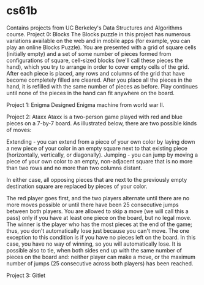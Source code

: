 # cs61b
Contains projects from UC Berkeley's Data Structures and Algorithms course.
Project 0: Blocks
The Blocks puzzle in this project has numerous variations available on the web and in mobile apps (for example, you can play an online Blocks Puzzle).
You are presented with a grid of square cells (initially empty) and a set of some number of pieces formed from configurations of square, cell-sized blocks
(we'll call these pieces the hand), which you try to arrange in order to cover empty cells of the grid. After each piece is placed, any rows and columns of
the grid that have become completely filled are cleared. After you place all the pieces in the hand, it is refilled with the same number of pieces as before.
Play continues until none of the pieces in the hand can fit anywhere on the board.

Project 1: Enigma
Designed Enigma machine from world war II.

Project 2: Ataxx
Ataxx is a two-person game played with red and blue pieces on a 7-by-7 board. As illustrated below, there are two possible kinds of moves:

Extending - you can extend from a piece of your own color by laying down a new piece of your color in an empty square next to that existing piece
(horizontally, vertically, or diagonally).
Jumping - you can jump by moving a piece of your own color to an empty, non-adjacent square that is no more than two rows and no more than two columns distant.

In either case, all opposing pieces that are next to the previously empty destination square are replaced by pieces of your color.

The red player goes first, and the two players alternate until there are no more moves possible or until there have been 25 consecutive jumps between both players.
You are allowed to skip a move (we will call this a pass) only if you have at least one piece on the board, but no legal move.
The winner is the player who has the most pieces at the end of the game; thus, you don't automatically lose just because you can't move.
The one exception to this condition is if you have no pieces left on the board. In this case, you have no way of winning, so you will automatically lose.
It is possible also to tie, when both sides end up with the same number of pieces on the board and: neither player can make a move, or
the maximum number of jumps (25 consecutive across both players) has been reached.

Project 3: Gitlet
